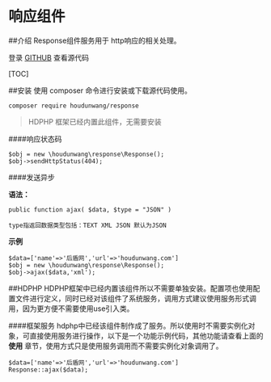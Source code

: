 # 响应组件

##介绍
Response组件服务用于 http响应的相关处理。 

登录 [GITHUB](https://github.com/houdunwang/response)  查看源代码

[TOC]

##安装
使用 composer 命令进行安装或下载源代码使用。

```
composer require houdunwang/response
```
> HDPHP 框架已经内置此组件，无需要安装

####响应状态码

```
$obj = new \houdunwang\response\Response();
$obj->sendHttpStatus(404);
```

####发送异步

**语法：**

```
public function ajax( $data, $type = "JSON" ) 

type指返回数据类型包括：TEXT XML JSON 默认为JSON
```

**示例**

```
$data=['name'=>'后盾网','url'=>'houdunwang.com']
$obj = new \houdunwang\response\Response();
$obj->ajax($data,'xml');
```

##HDPHP
HDPHP框架中已经内置该组件所以不需要单独安装。配置项也使用配置文件进行定义，同时已经对该组件了系统服务，调用方式建议使用服务形式调用，因为更方便不需要使用use引入类。

####框架服务
hdphp中已经该组件制作成了服务。所以使用时不需要实例化对象，可直接使用服务进行操作，以下是一个功能示例代码，其他功能请查看上面的 **使用** 章节，使用方式只是使用服务调用而不需要实例化对象调用了。

```
$data=['name'=>'后盾网','url'=>'houdunwang.com']
Response::ajax($data);
```